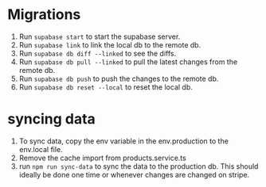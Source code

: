 

# Migrations
1. Run `supabase start` to start the supabase server.
2. Run `supabase link` to link the local db to the remote db.
3. Run `supabase db diff --linked` to see the diffs.
4. Run `supabase db pull --linked` to pull the latest changes from the remote db.
5. Run `supabase db push` to push the changes to the remote db.
6. Run `supabase db reset --local` to reset the local db.

    
# syncing data
1. To sync data, copy the env variable in the env.production to the env.local file.
2. Remove the cache import from products.service.ts
3. run `npm run sync-data` to sync the data to the production db. This should ideally be done one time or whenever changes are changed on stripe. 
